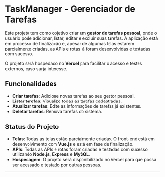 # TaskManager - Gerenciador de Tarefas

Este projeto tem como objetivo criar um **gestor de tarefas pessoal**, onde o usuário pode adicionar, listar, editar e excluir suas tarefas. A aplicação está em processo de finalização e, apesar de algumas telas estarem parcialmente criadas, as APIs e rotas já foram desenvolvidas e testadas com sucesso.

O projeto será hospedado no **Vercel** para facilitar o acesso e testes externos, caso surja interesse.

## Funcionalidades

- **Criar tarefas**: Adicione novas tarefas ao seu gestor pessoal.
- **Listar tarefas**: Visualize todas as tarefas cadastradas.
- **Atualizar tarefas**: Edite as informações de tarefas já existentes.
- **Deletar tarefas**: Remova tarefas do sistema.

## Status do Projeto

- **Telas**: Todas as telas estão parcialmente criadas. O front-end está em desenvolvimento com **Vue.js** e está em fase de finalização.
- **APIs**: Todas as APIs e rotas foram criadas e testadas com sucesso utilizando **Node.js**, **Express** e **MySQL**.
- **Hospedagem**: O projeto será disponibilizado no Vercel para que possa ser acessado e testado por outras pessoas.

---

